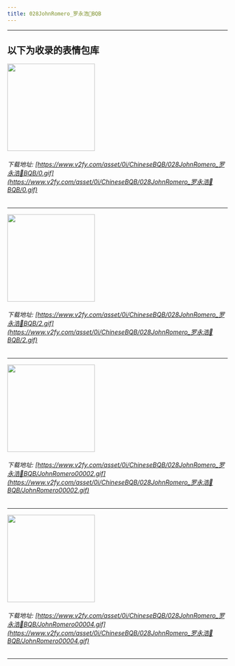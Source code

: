 ```yaml
---
title: 028JohnRomero_罗永浩🔨BQB
---
```


------
## 以下为收录的表情包库

<!-- more -->

<img height='200px' style='height:200px;'  src='https://www.v2fy.com/asset/0i/ChineseBQB/028JohnRomero_罗永浩🔨BQB/0.gif' data-original='https://www.v2fy.com/asset/0i/ChineseBQB/028JohnRomero_罗永浩🔨BQB/0.gif' /><br/><h6>下载地址: [https://www.v2fy.com/asset/0i/ChineseBQB/028JohnRomero_罗永浩🔨BQB/0.gif](https://www.v2fy.com/asset/0i/ChineseBQB/028JohnRomero_罗永浩🔨BQB/0.gif)</h6><hr/><img height='200px' style='height:200px;'  src='https://www.v2fy.com/asset/0i/ChineseBQB/028JohnRomero_罗永浩🔨BQB/2.gif' data-original='https://www.v2fy.com/asset/0i/ChineseBQB/028JohnRomero_罗永浩🔨BQB/2.gif' /><br/><h6>下载地址: [https://www.v2fy.com/asset/0i/ChineseBQB/028JohnRomero_罗永浩🔨BQB/2.gif](https://www.v2fy.com/asset/0i/ChineseBQB/028JohnRomero_罗永浩🔨BQB/2.gif)</h6><hr/><img height='200px' style='height:200px;'  src='https://www.v2fy.com/asset/0i/ChineseBQB/028JohnRomero_罗永浩🔨BQB/JohnRomero00002.gif' data-original='https://www.v2fy.com/asset/0i/ChineseBQB/028JohnRomero_罗永浩🔨BQB/JohnRomero00002.gif' /><br/><h6>下载地址: [https://www.v2fy.com/asset/0i/ChineseBQB/028JohnRomero_罗永浩🔨BQB/JohnRomero00002.gif](https://www.v2fy.com/asset/0i/ChineseBQB/028JohnRomero_罗永浩🔨BQB/JohnRomero00002.gif)</h6><hr/><img height='200px' style='height:200px;'  src='https://www.v2fy.com/asset/0i/ChineseBQB/028JohnRomero_罗永浩🔨BQB/JohnRomero00004.gif' data-original='https://www.v2fy.com/asset/0i/ChineseBQB/028JohnRomero_罗永浩🔨BQB/JohnRomero00004.gif' /><br/><h6>下载地址: [https://www.v2fy.com/asset/0i/ChineseBQB/028JohnRomero_罗永浩🔨BQB/JohnRomero00004.gif](https://www.v2fy.com/asset/0i/ChineseBQB/028JohnRomero_罗永浩🔨BQB/JohnRomero00004.gif)</h6><hr/>